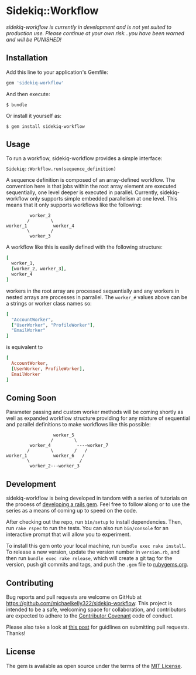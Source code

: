 # Sidekiq::Workflow
_sidekiq-workflow is currently in development and is not yet suited to
production use.  Please continue at your own risk...you have been warned
and will be PUNISHED!_

## Installation

Add this line to your application's Gemfile:

```ruby
gem 'sidekiq-workflow'
```

And then execute:

    $ bundle

Or install it yourself as:

    $ gem install sidekiq-workflow

## Usage

To run a workflow, sidekiq-workflow provides a simple interface:

```
Sidekiq::Workflow.run(sequence_definition)
```

A sequence definition is composed of an array-defined workflow.  The
convention here is that jobs within the root array element are executed
sequentially, one level deeper is executed in parallel.  Currently,
sidekiq-workflow only supports simple embedded parallelism at one level.
This means that it only supports workflows like the following:

```
         worker_2
        /        \
worker_1          worker_4
        \        /
         worker_3
```
A workflow like this is easily defined with the following structure:
```ruby
[
  worker_1,
  [worker_2, worker_3],
  worker_4
]
```
workers in the root array are processed sequentially and any workers in nested
arrays are processes in parrallel.  The `worker_#` values above can be a
strings or worker class names so:

```ruby
[
  "AccountWorker",
  ["UserWorker", "ProfileWorker"],
  "EmailWorker"
]
```

is equivalent to

```ruby
[
  AccountWorker,
  [UserWorker, ProfileWorker],
  EmailWorker
]
```

## Coming Soon

Parameter passing and custom worker methods will be coming shortly as
well as expanded workflow structure providing for any mixture of
sequential and parallel definitions to make workflows like this
possible:

```
                  worker_5
                 /        \
         worker_4          ----worker_7
        /        \        /   /
worker_1          worker_6   /
        \                   /
         worker_2---worker_3

```

## Development

sidekiq-workflow is being developed in tandom with a series of tutorials on the process of [developing a rails gem](https://badmonkeydev.wordpress.com/2015/06/04/how-to-build-your-own-ruby-gem-from-start-to-finish/).  Feel free to follow along or to use the series as a means of coming up to speed on the code.

After checking out the repo, run `bin/setup` to install dependencies. Then, run `rake rspec` to run the tests. You can also run `bin/console` for an interactive prompt that will allow you to experiment.

To install this gem onto your local machine, run `bundle exec rake install`. To release a new version, update the version number in `version.rb`, and then run `bundle exec rake release`, which will create a git tag for the version, push git commits and tags, and push the `.gem` file to [rubygems.org](https://rubygems.org).

## Contributing

Bug reports and pull requests are welcome on GitHub at https://github.com/michaelkelly322/sidekiq-workflow. This project is intended to be a safe, welcoming space for collaboration, and contributors are expected to adhere to the [Contributor Covenant](http://contributor-covenant.org) code of conduct.

Please also take a look at [this post](https://badmonkeydev.wordpress.com/2015/05/23/code-review-best-practices/) for guidlines on submitting pull requests.  Thanks!


## License

The gem is available as open source under the terms of the [MIT License](http://opensource.org/licenses/MIT).

